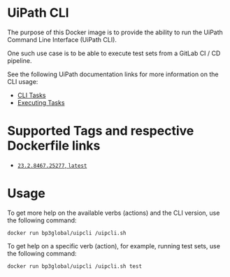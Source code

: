 # UiPath CLI
The purpose of this Docker image is to provide the ability to run the UiPath Command Line Interface (UiPath CLI).

One such use case is to be able to execute test sets from a GitLab CI / CD pipeline.

See the following UiPath documentation links for more information on the CLI usage: 
* [CLI Tasks](https://docs.uipath.com/test-suite/automation-suite/2022.10/user-guide/cli-tasks)
* [Executing Tasks](https://docs.uipath.com/test-suite/automation-suite/2022.10/user-guide/executing-tasks-cli)

# Supported Tags and respective Dockerfile links
* [`23.2.8467.25277`, `latest`](https://github.com/BP3/uipcli/blob/23.2.8467.25277/Dockerfile)

# Usage
To get more help on the available verbs (actions) and the CLI version, use the following command:
```shell
docker run bp3global/uipcli /uipcli.sh
```

To get help on a specific verb (action), for example, running test sets, use the following command:
```shell
docker run bp3global/uipcli /uipcli.sh test
```
